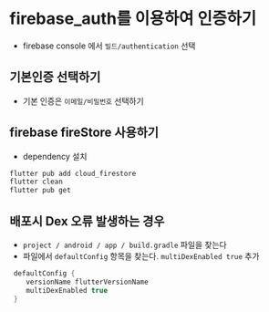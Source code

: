# firebase_auth를 이용하여 인증하기

- firebase console 에서 `빌드/authentication` 선택

## 기본인증 선택하기

- 기본 인증은 `이메일/비밀번호` 선택하기

## firebase fireStore 사용하기

- dependency 설치

```bash
flutter pub add cloud_firestore
flutter clean
flutter pub get
```

## 배포시 Dex 오류 발생하는 경우

- `project / android / app / build.gradle` 파일을 찾는다
- 파일에서 `defaultConfig` 항목을 찾는다. `multiDexEnabled true` 추가

```kt
 defaultConfig {
    versionName flutterVersionName
    multiDexEnabled true
 }
```
